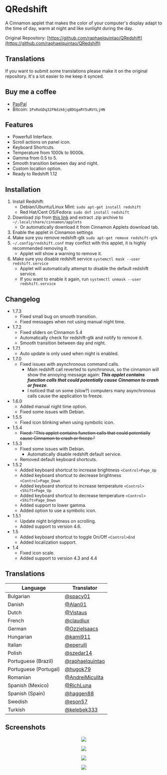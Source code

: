 QRedshift
===
A Cinnamon applet that makes the color of your computer's display adapt to the time of day, warm at night and like sunlight during the day.

Original Repository: [https://github.com/raphaelquintao/QRedshift](https://github.com/raphaelquintao/QRedshift)

## Translations
If you want to submit some translations please make it on the original repository. It's a lot easier to me keep it synced.

## Buy me a coffee
 - [PayPal](https://www.paypal.com/cgi-bin/webscr?cmd=_s-xclick&hosted_button_id=ZLHQD3GQ5YNR6&source=url)
 - Bitcoin: `1PxRoGDq32FNdzk6jq8DGgaRY5uRVtLjHN`

## Features
* Powerfull Interface.
* Scroll actions on panel icon.
* Keyboard Shortcuts.
* Temperature from 1000k to 9000k.
* Gamma from 0.5 to 5.
* Smooth transition between day and night.
* Custom location option.
* Ready to Redshift 1.12

## Installation
1. Install Redshift:
    - Debian/Ubuntu/Linux Mint: `sudo apt-get install redshift`
    - Red Hat/Cent OS/Fedora: `sudo dnf install redshift`
2. Download zip from [this link](https://cinnamon-spices.linuxmint.com/files/applets/qredshift@quintao.zip) and extract .zip archive to `~/.local/share/cinnamon/applets`
    - Or automatically download it from Cinnamon Applets download tab.
3. Enable the applet in Cinnamon settings
4. Make sure you remove redshift-gtk `sudo apt-get remove redshift-gtk`
5. `~/.config/redshift.conf` may conflict with this applet, it is highly recommended removing it.
    - Applet will show a warning to remove it.
6. Make sure you disable redshift service `systemctl mask --user redshift.service`
    - Applet will automatically attempt to disable the default redshift service.
    - If you want to enable it again, run `systemctl unmask --user redshift.service`

## Changelog
* 1.7.3
    - Fixed small bug on smooth transition.
    - Fixed messages when not using manual night time.
* 1.7.2
    - Fixed sliders on Cinnamon 5.4
    - Automatically check for redshift-gtk and notify to remove it.
    - Smooth transition between day and night.
* 1.7.1
    - Auto update is only used when night is enabled.
* 1.7.0
    - Fixed issues with asynchronous command calls.
        - Main redshift call reverted to synchronous, so the cinnamon will show the annoying message again: ***This applet contains function calls that could potentially cause Cinnamon to crash or freeze***.
        - I noticed that on some (slow?) computers many asynchronous calls cause the application to freeze.
* 1.6.0
    - Added manual night time option.
    - Fixed some issues with Debian.
* 1.5.5
    - Fixed icon blinking when using symbolic icon.
* 1.5.4
    - ~~Fixed: "This applet contains function calls that could potentially cause Cinnamon to crash or freeze."~~
* 1.5.3
    - Fixed some issues with Debian.
        - Automatically disable redshift default service.
    - Removed default keyboard shortcuts.
* 1.5.2
    - Added keyboard shortcut to increase brightness `<Control>Page_Up`
    - Added keyboard shortcut to decrease brightness `<Control>Page_Down`
    - Added keyboard shortcut to increase temperature `<Control><Shift>Page_Up`
    - Added keyboard shortcut to decrease temperature `<Control><Shift>Page_Down`
    - Added support to lower gamma.
    - Added option to use a symbolic icon.
* 1.5.1
    - Update night brightness on scrolling.
    - Added support to version 4.6.
* 1.5
    - Added keyboard shortcut to toggle On/Off `<Control>End`
    - Added localization support.
* 1.4
    - Fixed icon scale.
    - Added support to version 4.3 and 4.4

## Translations
| Language              | Translator                                                                                                        |
|-----------------------|-------------------------------------------------------------------------------------------------------------------|
| Bulgarian             | <a href="https://github.com/spacy01" target="_blank" title="@spacy01 on Github">@spacy01</a>                      |
| Danish                | <a href="https://github.com/Alan01" target="_blank" title="@Alan01 on Github">@Alan01</a>                         |
| Dutch                 | <a href="https://github.com/Vistaus" target="_blank" title="@Vistaus on Github">@Vistaus</a>                      |
| French                | <a href="https://github.com/claudiux" target="_blank" title="@claudiux on Github">@claudiux</a>                   |
| German                | <a href="https://github.com/OzzieIsaacs" target="_blank" title="@OzzieIsaacs on Github">@OzzieIsaacs</a>          |
| Hungarian             | <a href="https://github.com/kami911" target="_blank" title="@kami911 on Github">@kami911</a>                      |
| Italian               | <a href="https://github.com/eperulli" target="_blank" title="@eperulli on Github">@eperulli</a>                   |
| Polish                | <a href="https://github.com/szedar14" target="_blank" title="@szedar14 on Github">@szedar14</a>                   |
| Portuguese (Brazil)   | <a href="https://github.com/raphaelquintao" target="_blank" title="@raphaelquintao on Github">@raphaelquintao</a> |
| Portuguese (Portugal) | <a href="https://github.com/hugok79" target="_blank" title="@hugok79 on Github">@hugok79</a>                      |
| Romanian              | <a href="https://github.com/AndreiMiculita" target="_blank" title="@AndreiMiculita on Github">@AndreiMiculita</a> |
| Spanish (Mexico)      | <a href="https://github.com/RichLuna" target="_blank" title="@RichLuna on Github">@RichLuna</a>                   |
| Spanish (Spain)       | <a href="https://github.com/haggen88" target="_blank" title="@haggen88 on Github">@haggen88</a>                   |
| Swedish               | <a href="https://github.com/eson57" target="_blank" title="@eson57 on Github">@eson57</a>                         |
| Turkish               | <a href="https://github.com/kelebek333" target="_blank" title="@kelebek333 on Github">@kelebek333</a>             |

## Screenshots
<span style="display:block; text-align:center">

![](https://raw.githubusercontent.com/raphaelquintao/QRedshift/master/screenshot.png)

![](https://raw.githubusercontent.com/raphaelquintao/QRedshift/master/screenshots/screenshot1.png)

![](https://raw.githubusercontent.com/raphaelquintao/QRedshift/master/screenshots/screenshot2.png)

![](https://raw.githubusercontent.com/raphaelquintao/QRedshift/master/screenshots/screenshot3.png)

</span>

